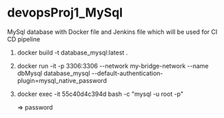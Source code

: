 # devopsProj1_MySql
MySql database with Docker file and Jenkins file which will be used for CI CD pipeline



1) docker build -t database_mysql:latest .

2) docker run -it -p 3306:3306 --network my-bridge-network --name dbMysql database_mysql --default-authentication-plugin=mysql_native_password

3) docker exec -it 55c40d4c394d bash -c "mysql -u root -p"

    => password
